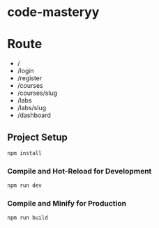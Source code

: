 # code-masteryy

# Route

- /
- /login
- /register
- /courses
- /courses/slug
- /labs
- /labs/slug
- /dashboard

## Project Setup

```sh
npm install
```

### Compile and Hot-Reload for Development

```sh
npm run dev
```

### Compile and Minify for Production

```sh
npm run build
```
